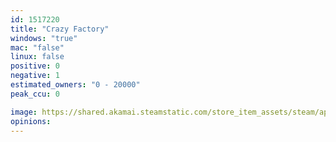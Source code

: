```yaml
---
id: 1517220
title: "Crazy Factory"
windows: "true"
mac: "false"
linux: false
positive: 0
negative: 1
estimated_owners: "0 - 20000"
peak_ccu: 0

image: https://shared.akamai.steamstatic.com/store_item_assets/steam/apps/1517220/header.jpg?t=1616513661
opinions:
---
```

